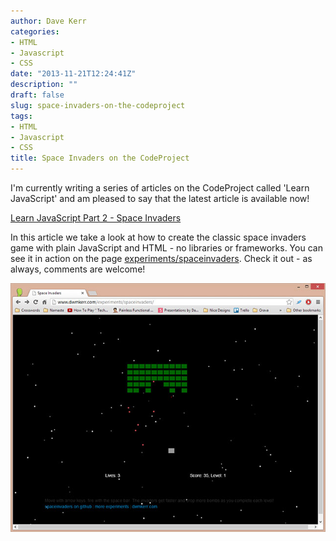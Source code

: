 ```yaml
---
author: Dave Kerr
categories:
- HTML
- Javascript
- CSS
date: "2013-11-21T12:24:41Z"
description: ""
draft: false
slug: space-invaders-on-the-codeproject
tags:
- HTML
- Javascript
- CSS
title: Space Invaders on the CodeProject
---
```



I'm currently writing a series of articles on the CodeProject called 'Learn JavaScript' and am pleased to say that the latest article is available now!

<a href="http://www.codeproject.com/Articles/681130/Learn-JavaScript-Part-2-Space-Invaders" target="_blank">Learn JavaScript Part 2 - Space Invaders</a>

In this article we take a look at how to create the classic space invaders game with plain JavaScript and HTML - no libraries or frameworks. You can see it in action on the page <a title="Space Invaders" href="http://www.dwmkerr.com/experiments/spaceinvaders/" target="_blank">experiments/spaceinvaders</a>. Check it out - as always, comments are welcome!

<a href="http://www.dwmkerr.com/experiments/spaceinvaders/"><img src="images/spaceinvaders.jpg" alt="spaceinvaders" width="640" /></a>

